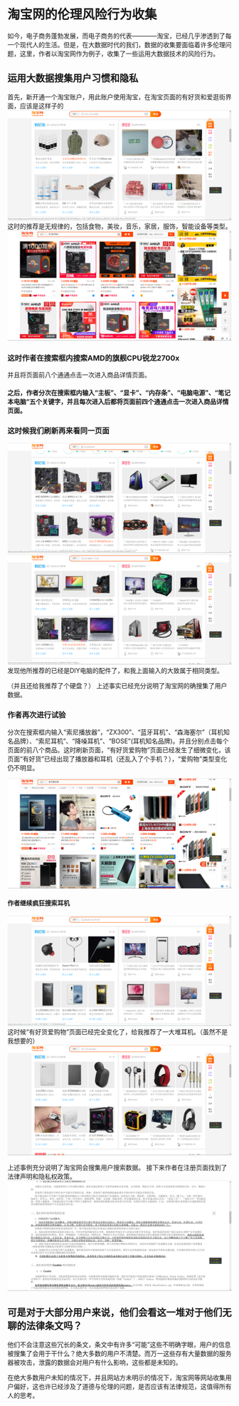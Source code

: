 # 淘宝网的伦理风险行为收集
如今，电子商务蓬勃发展，而电子商务的代表————淘宝，已经几乎渗透到了每一个现代人的生活。但是，在大数据时代的我们，数据的收集要面临着许多伦理问题，这里，作者以淘宝网作为例子，收集了一些运用大数据技术的风险行为。

## 运用大数据搜集用户习惯和隐私
首先，新开通一个淘宝账户，用此账户使用淘宝，在淘宝页面的有好货和爱逛街界面，应该是这样子的
<img src="images/微信截图_1.png">
这时的推荐是无规律的，包括食物，美妆，音乐，家居，服饰，智能设备等类型。
<img src="images/微信截图_2.png">
### 这时作者在搜索框内搜索AMD的旗舰CPU锐龙2700x
并且将页面前八个通通点击一次进入商品详情页面。
#### 之后，作者分次在搜索框内输入“主板”、“显卡”、“内存条”、“电脑电源”、“笔记本电脑“五个关键字，并且每次进入后都将页面前四个通通点击一次进入商品详情页面。
### 这时候我们刷新再来看同一页面
<img src="images/微信截图_3.png">

<img src="images/微信截图_4.png">
发现他所推荐的已经是DIY电脑的配件了，和我上面输入的大致属于相同类型。

（并且还给我推荐了个硬盘？）
上述事实已经充分说明了淘宝网的确搜集了用户数据。


### 作者再次进行试验
分次在搜索框内输入“索尼播放器”，“ZX300”、“蓝牙耳机”、“森海塞尔”（耳机知名品牌）、“索尼耳机”、“降噪耳机”、“BOSE”(耳机知名品牌)。并且分别点击每个页面的前八个商品。这时刷新页面，“有好货爱购物”页面已经发生了细微变化，该页面“有好货”已经出现了播放器和耳机（还乱入了个手机？），“爱购物”类型变化仍不明显。

<img src="images/微信截图_5.png">

#### 作者继续疯狂搜索耳机
<img src="images/微信截图_6.png">
这时候“有好货爱购物”页面已经完全变化了，给我推荐了一大堆耳机。（虽然不是我想要的）
<img src="images/微信截图_7.png">

上述事例充分说明了淘宝网会搜集用户搜索数据。
接下来作者在注册页面找到了法律声明和隐私权政策。
<img src="images/微信截图_8.png">

## 可是对于大部分用户来说，他们会看这一堆对于他们无聊的法律条文吗？
他们不会注意这些冗长的条文，条文中有许多“可能”这些不明确字眼，用户的信息被搜集了会用于干什么？绝大多数的用户不清楚。而万一这些存有大量数据的服务器被攻击，泄露的数据会对用户有什么影响，这些都是未知的。

在绝大多数用户未知的情况下，并且网站方未明示的情况下，淘宝网等网站收集用户偏好，这也许已经涉及了道德与伦理的问题，是否应该有法律规范，这值得所有人的思考。